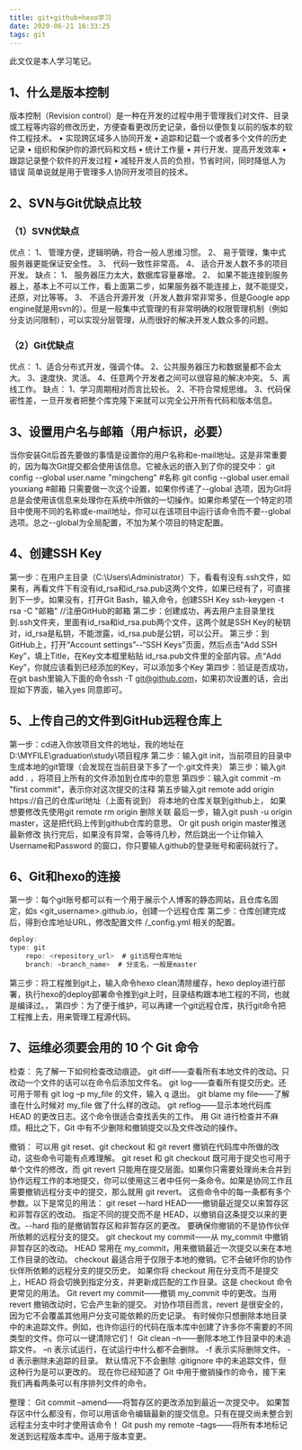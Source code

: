 ```yaml
---
title: git+github+hexo学习
date: 2020-06-21 16:33:25
tags: git
---
```

此文仅是本人学习笔记。

## 1、什么是版本控制

版本控制（Revision control）是一种在开发的过程中用于管理我们对文件、目录或工程等内容的修改历史，方便查看更改历史记录，备份以便恢复以前的版本的软件工程技术。
•	实现跨区域多人协同开发
•	追踪和记载一个或者多个文件的历史记录
•	组织和保护你的源代码和文档
•	统计工作量
•	并行开发、提高开发效率
•	跟踪记录整个软件的开发过程
•	减轻开发人员的负担，节省时间，同时降低人为错误
简单说就是用于管理多人协同开发项目的技术。

## 2、SVN与Git优缺点比较

### （1）SVN优缺点
优点： 
1、	管理方便，逻辑明确，符合一般人思维习惯。 
2、 易于管理，集中式服务器更能保证安全性。 
3、 代码一致性非常高。 
4、 适合开发人数不多的项目开发。
缺点： 
1、 服务器压力太大，数据库容量暴增。
2、 如果不能连接到服务器上，基本上不可以工作，看上面第二步，如果服务器不能连接上，就不能提交，还原，对比等等。 
3、 不适合开源开发（开发人数非常非常多，但是Google app engine就是用svn的）。但是一般集中式管理的有非常明确的权限管理机制（例如分支访问限制），可以实现分层管理，从而很好的解决开发人数众多的问题。

### （2）Git优缺点
优点： 
1、适合分布式开发，强调个体。 
2、公共服务器压力和数据量都不会太大。 
3、速度快、灵活。 
4、任意两个开发者之间可以很容易的解决冲突。 
5、离线工作。 
缺点： 
1、学习周期相对而言比较长。
2、不符合常规思维。 
3、代码保密性差，一旦开发者把整个库克隆下来就可以完全公开所有代码和版本信息。

## 3、设置用户名与邮箱（用户标识，必要）

当你安装Git后首先要做的事情是设置你的用户名称和e-mail地址。这是非常重要的，因为每次Git提交都会使用该信息。它被永远的嵌入到了你的提交中：
git config --global user.name "mingcheng"  #名称
git config --global user.email youxiang   #邮箱
只需要做一次这个设置，如果你传递了--global 选项，因为Git将总是会使用该信息来处理你在系统中所做的一切操作。如果你希望在一个特定的项目中使用不同的名称或e-mail地址，你可以在该项目中运行该命令而不要--global选项。总之--global为全局配置，不加为某个项目的特定配置。

## 4、创建SSH Key

第一步：在用户主目录（C:\Users\Administrator）下，看看有没有.ssh文件，如果有，再看文件下有没有id_rsa和id_rsa.pub这两个文件，如果已经有了，可直接到下一步。如果没有，打开Git Bash，输入命令，创建SSH Key
ssh-keygen -t rsa -C "邮箱" //注册GitHub的邮箱
第二步：创建成功，再去用户主目录里找到.ssh文件夹，里面有id_rsa和id_rsa.pub两个文件，这两个就是SSH Key的秘钥对，id_rsa是私钥，不能泄露，id_rsa.pub是公钥，可以公开。
第三步：到GitHub上，打开“Account settings”--“SSH Keys”页面，然后点击“Add SSH Key”，填上Title，在Key文本框里粘贴 id_rsa.pub文件里的全部内容。点“Add Key”，你就应该看到已经添加的Key，可以添加多个Key
第四步：验证是否成功，在git bash里输入下面的命令ssh -T git@github.com，如果初次设置的话，会出现如下界面，输入yes 同意即可。

## 5、上传自己的文件到GitHub远程仓库上

第一步：cd进入你放项目文件的地址，我的地址在D:\MYFILE\graduation\study\项目程序
第二步：输入git init，当前项目的目录中生成本地的git管理（会发现在当前目录下多了一个.git文件夹）
第三步：输入git add . ，将项目上所有的文件添加到仓库中的意思
第四步：输入git commit -m "first commit"，表示你对这次提交的注释 
第五步输入git remote add origin https://自己的仓库url地址（上面有说到） 将本地的仓库关联到github上，
如果想要修改先使用git remote rm origin 删除关联
最后一步，输入git push -u origin master，这是把代码上传到github仓库的意思。
Or git push origin master推送最新修改
执行完后，如果没有异常，会等待几秒，然后跳出一个让你输入Username和Password 的窗口，你只要输人github的登录账号和密码就行了。

## 6、Git和hexo的连接

第一步：每个git账号都可以有一个用于展示个人博客的静态网站，且仓库名固定，如s <git_username>.github.io，创建一个远程仓库
第二步：仓库创建完成后，得到仓库地址URL，修改配置文件 /_config.yml 相关的配置。
```javascript
deploy:
type: git
    repo: <repository_url>  # git远程仓库地址
    branch: <branch_name>  # 分支名，一般是master
```
第三步：将工程推到git上，输入命令hexo clean清除缓存，hexo deploy进行部署，执行hexo的deploy部署命令推到git上时，目录结构跟本地工程的不同，也就是编译过。，
第四步：为了便于维护，可以再建一个git远程仓库，执行git命令把工程推上去，用来管理工程源代码。

## 7、运维必须要会用的 10 个 Git 命令

检查：
先了解一下如何检查改动痕迹。
git diff——查看所有本地文件的改动。只改动一个文件的话可以在命令后添加文件名。
git log——查看所有提交历史。还可用于带有 git log –p my_file 的文件，输入 q 退出。
git blame my file——了解谁在什么时候对 my_file 做了什么样的改动。
git reflog——显示本地代码库 HEAD 的更改日志。这个命令很适合查找丢失的工作。
用 Git 进行检查并不麻烦。相比之下，Git 中有不少删除和撤销提交以及文件改动的操作。

撤销：
可以用 git reset、git checkout 和 git revert 撤销在代码库中所做的改动，这些命令可能有点难理解。
git reset 和 git checkout 既可用于提交也可用于单个文件的修改，而 git revert 只能用在提交层面。如果你只需要处理尚未合并到协作远程工作的本地提交，你可以使用这三者中任何一条命令。如果是协同工作且需要撤销远程分支中的提交，那么就用 git revert。
这些命令中的每一条都有多个参数。以下是常见的用法：
git reset –-hard HEAD——撤销最近提交以来暂存区和非暂存区的改动。
指定不同的提交而不是 HEAD，以撤销自这条提交以来的更改。--hard 指的是撤销暂存区和非暂存区的更改。
要确保你撤销的不是协作伙伴所依赖的远程分支的提交。
git checkout my commit——从 my_commit 中撤销非暂存区的改动。
HEAD 常用在 my_commit，用来撤销最近一次提交以来在本地工作目录的改动。
checkout 最适合用于仅限于本地的撤销。它不会破坏你的协作伙伴所依赖的远程分支的提交历史。
如果你将 checkout 用在分支而不是提交上，HEAD 将会切换到指定分支，并更新成匹配的工作目录。这是 checkout 命令更常见的用法。
Git revert my commit——撤销 my_commit 中的更改。当用 revert 撤销改动时，它会产生新的提交。
对协作项目而言，revert 是很安全的，因为它不会覆盖其他用户分支可能依赖的历史记录。
有时候你只想删除本地目录中的未追踪文件。例如，也许你运行的代码在版本库中创建了许多你不需要的不同类型的文件。你可以一键清除它们！
Git clean –n——删除本地工作目录中的未追踪文件。
–n 表示试运行，在试运行中什么都不会删除。
-f 表示实际删除文件。
-d 表示删除未追踪的目录。
默认情况下不会删除 .gitignore 中的未追踪文件，但这种行为是可以更改的。
现在你已经知道了 Git 中用于撤销操作的命令，接下来我们再看两条可以有序排列文件的命令。

整理：
Git commit –amend——将暂存区的更改添加到最近一次提交中。
如果暂存区中什么都没有，你可以用该命令编辑最新的提交信息。只有在提交尚未整合到远程主分支中时才使用该命令！
Git push my remote –tags——将所有本地标记发送到远程版本库中。适用于版本变更。